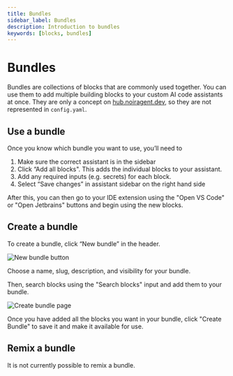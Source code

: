 ```yaml
---
title: Bundles
sidebar_label: Bundles
description: Introduction to bundles
keywords: [blocks, bundles]
---
```


# Bundles

Bundles are collections of blocks that are commonly used together. You can use them to add multiple building blocks to your custom AI code assistants at once. They are only a concept on [hub.noiragent.dev](https://hub.noiragent.dev), so they are not represented in `config.yaml`.

## Use a bundle

Once you know which bundle you want to use, you’ll need to

1. Make sure the correct assistant is in the sidebar
2. Click “Add all blocks". This adds the individual blocks to your assistant.
3. Add any required inputs (e.g. secrets) for each block.
4. Select “Save changes” in assistant sidebar on the right hand side

After this, you can then go to your IDE extension using the "Open VS Code" or "Open Jetbrains" buttons and begin using the new blocks.

## Create a bundle

To create a bundle, click “New bundle” in the header.

![New bundle button](/img/hub/bundle-new-button.png)

Choose a name, slug, description, and visibility for your bundle.

Then, search blocks using the "Search blocks" input and add them to your bundle.

![Create bundle page](/img/hub/bundle-create-page.png)

Once you have added all the blocks you want in your bundle, click "Create Bundle" to save it and make it available for use.

## Remix a bundle

It is not currently possible to remix a bundle.
